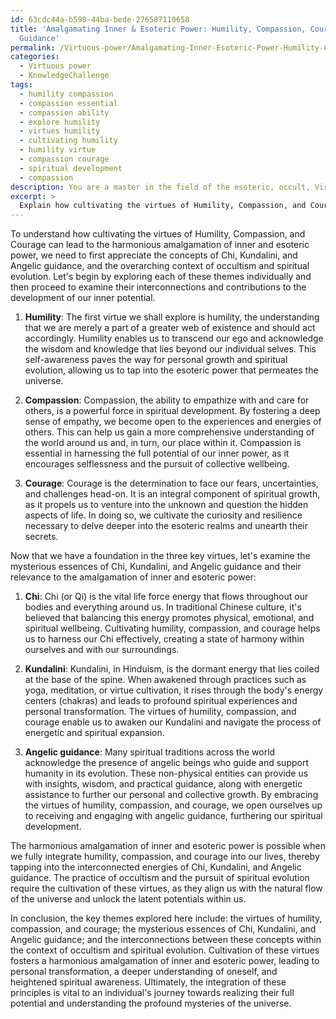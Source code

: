 ```yaml
---
id: 63cdc44a-b598-44ba-bede-276587110658
title: 'Amalgamating Inner & Esoteric Power: Humility, Compassion, Courage & Spiritual
  Guidance'
permalink: /Virtuous-power/Amalgamating-Inner-Esoteric-Power-Humility-Compassion-Courage-Spiritual-Guidance/
categories:
  - Virtuous power
  - KnowledgeChallenge
tags:
  - humility compassion
  - compassion essential
  - compassion ability
  - explore humility
  - virtues humility
  - cultivating humility
  - humility virtue
  - compassion courage
  - spiritual development
  - compassion
description: You are a master in the field of the esoteric, occult, Virtuous power and Education. You are a writer of tests, challenges, textbooks and deep knowledge on Virtuous power for initiates and students to gain deep insights and understanding from. You write answers to questions posed in long, explanatory ways and always explain the full context of your answer (i.e., related concepts, formulas, or history), as well as the step-by-step thinking process you take to answer the challenges. Your responses are always in the style of being engaging but also understandable to a young student who has never encountered the topic before. Summarize the key themes, ideas, and conclusions at the end.
excerpt: > 
  Explain how cultivating the virtues of Humility, Compassion, and Courage within oneself can lead to the harmonious amalgamation of inner and esoteric power, referencing the mysterious essences of Chi, Kundalini, and Angelic guidance, while demonstrating the ways in which these principles can interconnect and contribute to a greater understanding and practice of occultism and spiritual evolution.
---
```

To understand how cultivating the virtues of Humility, Compassion, and Courage can lead to the harmonious amalgamation of inner and esoteric power, we need to first appreciate the concepts of Chi, Kundalini, and Angelic guidance, and the overarching context of occultism and spiritual evolution. Let's begin by exploring each of these themes individually and then proceed to examine their interconnections and contributions to the development of our inner potential.

1. ****Humility****: The first virtue we shall explore is humility, the understanding that we are merely a part of a greater web of existence and should act accordingly. Humility enables us to transcend our ego and acknowledge the wisdom and knowledge that lies beyond our individual selves. This self-awareness paves the way for personal growth and spiritual evolution, allowing us to tap into the esoteric power that permeates the universe.

2. ****Compassion****: Compassion, the ability to empathize with and care for others, is a powerful force in spiritual development. By fostering a deep sense of empathy, we become open to the experiences and energies of others. This can help us gain a more comprehensive understanding of the world around us and, in turn, our place within it. Compassion is essential in harnessing the full potential of our inner power, as it encourages selflessness and the pursuit of collective wellbeing.

3. ****Courage****: Courage is the determination to face our fears, uncertainties, and challenges head-on. It is an integral component of spiritual growth, as it propels us to venture into the unknown and question the hidden aspects of life. In doing so, we cultivate the curiosity and resilience necessary to delve deeper into the esoteric realms and unearth their secrets.

Now that we have a foundation in the three key virtues, let's examine the mysterious essences of Chi, Kundalini, and Angelic guidance and their relevance to the amalgamation of inner and esoteric power:

1. ****Chi****: Chi (or Qi) is the vital life force energy that flows throughout our bodies and everything around us. In traditional Chinese culture, it's believed that balancing this energy promotes physical, emotional, and spiritual wellbeing. Cultivating humility, compassion, and courage helps us to harness our Chi effectively, creating a state of harmony within ourselves and with our surroundings.

2. ****Kundalini****: Kundalini, in Hinduism, is the dormant energy that lies coiled at the base of the spine. When awakened through practices such as yoga, meditation, or virtue cultivation, it rises through the body's energy centers (chakras) and leads to profound spiritual experiences and personal transformation. The virtues of humility, compassion, and courage enable us to awaken our Kundalini and navigate the process of energetic and spiritual expansion.

3. ****Angelic guidance****: Many spiritual traditions across the world acknowledge the presence of angelic beings who guide and support humanity in its evolution. These non-physical entities can provide us with insights, wisdom, and practical guidance, along with energetic assistance to further our personal and collective growth. By embracing the virtues of humility, compassion, and courage, we open ourselves up to receiving and engaging with angelic guidance, furthering our spiritual development.

The harmonious amalgamation of inner and esoteric power is possible when we fully integrate humility, compassion, and courage into our lives, thereby tapping into the interconnected energies of Chi, Kundalini, and Angelic guidance. The practice of occultism and the pursuit of spiritual evolution require the cultivation of these virtues, as they align us with the natural flow of the universe and unlock the latent potentials within us.

In conclusion, the key themes explored here include: the virtues of humility, compassion, and courage; the mysterious essences of Chi, Kundalini, and Angelic guidance; and the interconnections between these concepts within the context of occultism and spiritual evolution. Cultivation of these virtues fosters a harmonious amalgamation of inner and esoteric power, leading to personal transformation, a deeper understanding of oneself, and heightened spiritual awareness. Ultimately, the integration of these principles is vital to an individual's journey towards realizing their full potential and understanding the profound mysteries of the universe.
